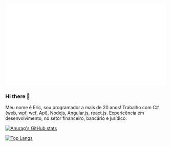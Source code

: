![](./README.svg)
### Hi there 👋

Meu nome é Eric, sou programador a mais de 20 anos! Trabalho com C#(web, wpf, wcf, Api), Nodejs, Angular.js, react.js. Expericência em desenvolvimento, no setor financeiro, bancário e jurídico.




[![Anurag's GitHub stats](https://github-readme-stats.vercel.app/api?username=ericlacerda&count_private=true&show_icons=true&theme=gruvbox)](https://github.com/ericlacerda/github-readme-stats)

[![Top Langs](https://github-readme-stats.vercel.app/api/top-langs/?username=ericlacerda&layout=compact&theme=gruvbox)](https://github.com/ericlacerda/github-readme-stats)


